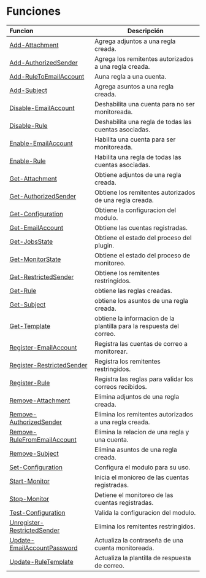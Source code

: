 # Funciones

| Funcion  | Descripción  |
|:---|---|
|[Add-Attachment](Add-Attachment.md)| Agrega adjuntos a una regla creada.|
|[Add-AuthorizedSender](Add-AuthorizedSender.md)| Agrega los remitentes autorizados a una regla creada.|
|[Add-RuleToEmailAccount](Add-RuleToEmailAccount.md)| Auna regla a una cuenta.|
|[Add-Subject](Add-Subject.md)| Agrega asuntos a una regla creada.|
|[Disable-EmailAccount](Disable-EmailAccount.md)| Deshabilita una cuenta para no ser monitoreada.|
|[Disable-Rule](Disable-Rule.md)| Deshabilita una regla de todas las cuentas asociadas.|
|[Enable-EmailAccount](Enable-EmailAccount.md)| Habilita una cuenta para ser monitoreada.|
|[Enable-Rule](Enable-Rule.md)| Habilita una regla de todas las cuentas asociadas.|
|[Get-Attachment](Get-Attachment.md)| Obtiene adjuntos de una regla creada.|
|[Get-AuthorizedSender](Get-AuthorizedSender.md)| Obtiene los remitentes autorizados de una regla creada.|
|[Get-Configuration](Get-Configuration.md)| Obtiene la configuracion del modulo.|
|[Get-EmailAccount](Get-EmailAccount.md)| Obtiene las cuentas registradas.|
|[Get-JobsState](Get-JobsState.md)| Obtiene el estado del proceso del plugin.|
|[Get-MonitorState](Get-MonitorState.md)| Obtiene el estado del proceso de monitoreo.|
|[Get-RestrictedSender](Get-RestrictedSender.md)| Obtiene los remitentes restringidos.|
|[Get-Rule](Get-Rule.md)| obtiene las reglas creadas.|
|[Get-Subject](Get-Subject.md)| obtiene los asuntos de una regla creada.|
|[Get-Template](Get-Template.md)| obtiene la informacion de la plantilla para la respuesta del correo.|
|[Register-EmailAccount](Register-EmailAccount.md)| Registra las cuentas de correo a monitorear.|
|[Register-RestrictedSender](Register-RestrictedSender.md)| Registra los remitentes restringidos.|
|[Register-Rule](Register-Rule.md)| Registra las reglas para validar los correos recibidos.|
|[Remove-Attachment](Remove-Attachment.md)| Elimina adjuntos de una regla creada.|
|[Remove-AuthorizedSender](Remove-AuthorizedSender.md)| Elimina los remitentes autorizados a una regla creada.|
|[Remove-RuleFromEmailAccount](Remove-RuleFromEmailAccount.md)| Elimina la relacion de una regla y una cuenta.|
|[Remove-Subject](Remove-Subject.md)| Elimina asuntos de una regla creada.|
|[Set-Configuration](Set-Configuration.md)| Configura el modulo para su uso.|
|[Start-Monitor](Start-Monitor.md)| Inicia el monioreo de las cuentas registradas.|
|[Stop-Monitor](Stop-Monitor.md)| Detiene el monitoreo de las cuentas registradas.|
|[Test-Configuration](Test-Configuration.md)| Valida la configuracion del modulo.|
|[Unregister-RestrictedSender](Unregister-RestrictedSender.md)| Elimina los remitentes restringidos.|
|[Update-EmailAccountPassword](Update-EmailAccountPassword.md)| Actualiza la contraseña de una cuenta monitoreada.|
|[Update-RuleTemplate](Update-RuleTemplate.md)| Actualiza la plantilla de respuesta de correo.|
